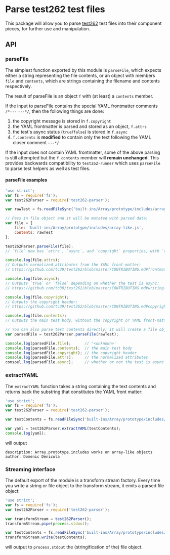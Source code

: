 # Parse test262 test files

This package will allow you to parse [test262](https://github.com/tc39/test262/) test files into their component pieces, for further use and manipulation.

## API

### parseFile

The simplest function exported by this module is `parseFile`, which expects either a string representing the file contents, or an object with members `file` and `contents`, which are strings containing the filename and contents respectively.

The result of parseFile is an object `f` with (at least) a `contents` member.

If the input to parseFile contains the special YAML frontmatter comments `/*---` `---*/`, then the following things are done:

1. the copyright message is stored in `f.copyright`
2. the YAML frontmatter is parsed and stored as an object, `f.attrs`
3. the test's async status (`true`/`false`) is stored in `f.async`
4. `f.contents` is **modified** to contain only the text following the YAML closer comment `---*/`

If the input does not contain YAML frontmatter, some of the above parsing is still attempted but the `f.contents` member will **remain unchanged**.  This provides backwards compatibility to `test262-runner` which uses `parseFile` to parse test helpers as well as test files.

#### parseFile examples

```js
'use strict';
var fs = require('fs');
var test262Parser = require('test262-parser');

var rawTest = fs.readFileSync('built-ins/Array/prototype/includes/array-like.js');

// Pass in file object and it will be mutated with parsed data:
var file = {
    file: 'built-ins/Array/prototype/includes/array-like.js',
    contents: rawTest
};

test262Parser.parseFile(file);
// `file` now has `attrs`, `async`, and `copyright` properties, with `contents` modified

console.log(file.attrs);
// Outputs normalized attributes from the YAML front-matter:
// https://github.com/tc39/test262/blob/master/CONTRIBUTING.md#frontmatter

console.log(file.async);
// Outputs `true` or `false` depending on whether the test is async:
// https://github.com/tc39/test262/blob/master/CONTRIBUTING.md#writing-asynchronous-tests

console.log(file.copyright);
// Outputs the copyright header:
// https://github.com/tc39/test262/blob/master/CONTRIBUTING.md#copyright

console.log(file.contents);
// Outputs the main test body, without the copyright or YAML front-matter.

// You can also parse test contents directly; it will create a file object
var parsedFile = test262Parser.parseFile(rawTest);

console.log(parsedFile.file);      // '<unknown>'
console.log(parsedFile.contents);  // the main test body
console.log(parsedFile.copyright); // the copyright header
console.log(parsedFile.attrs);     // the normalized attributes
consoel.log(parsedFile.async);     // whether or not the test is async
```

### extractYAML

The `extractYAML` function takes a string containing the text contents and returns back the substring that constitutes the YAML front matter:

```js
'use strict';
var fs = require('fs');
var test262Parser = require('test262-parser');

var testContents = fs.readFileSync('built-ins/Array/prototype/includes/array-like.js');

var yaml = test262Parser.extractYAML(testContents);
console.log(yaml);
```

will output

```
description: Array.prototype.includes works on array-like objects
author: Domenic Denicola
```

### Streaming interface

The default export of the module is a transform stream factory. Every time you write a string or file object to the transform stream, it emits a parsed file object:

```js
'use strict';
var fs = require('fs');
var test262Parser = require('test262-parser');

var transformStream = test262Parser();
transformStream.pipe(process.stdout);

var testContents = fs.readFileSync('built-ins/Array/prototype/includes/array-like.js');
transformStream.write(testContents);
```

will output to `process.stdout` the (stringification of the) file object.
